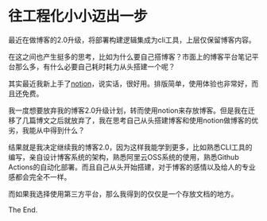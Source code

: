 # 往工程化小小迈出一步

[tag]:工程化|总结
[create]:2021-07-20

最近在做博客的2.0升级，将部署构建逻辑集成为cli工具，上层仅保留博客内容。

在这之间也产生挺多的思考，比如为什么要自己搭博客？市面上的博客平台笔记平台那么多，有什么必要自己耗时耗力从头搭建一个呢？

其实最近我新上手了[notion](https://www.notion.so/)，说实话，很好用。排版简单，使用体验也非常好，而且还免费。

我一度想要放弃我的博客2.0升级计划，转而使用notion来存放博客。但是我在迁移了几篇博文之后就放弃了，我在思考自己从头搭建博客和使用notion做博客的优劣，我能从中得到什么？

结果就是我决定继续我的博客2.0，因为这样我能学到更多，比如熟悉CLI工具的编写，亲自设计博客系统的架构，熟悉阿里云OSS系统的使用，熟悉Github Actions的自动化部署。而且自己从头开始搭建，对于博客的感情以及给人的专业感都会完全不一样。

而如果我选择使用第三方平台，那么我得到的仅仅是一个存放文档的地方。

The End.
